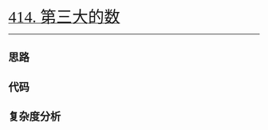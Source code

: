

[<font size=6 face="黑体">414.  第三大的数</font>](https://leetcode.cn/problems/third-maximum-number/)
***

## 思路

## 代码

## 复杂度分析
